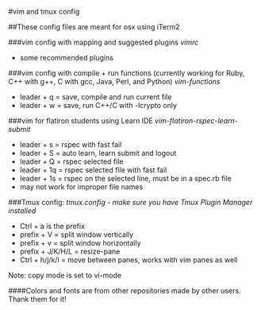#vim and tmux config

##These config files are meant for osx using iTerm2

###vim config with mapping and suggested plugins
*vimrc*

 - some recommended plugins

###vim config with compile + run functions (currently working for Ruby, C++ with g++, C with gcc, Java, Perl, and Python)
*vim-functions*

 - leader + q = save, compile and run current file
 - leader + w = save, run C++/C with -lcrypto only

###vim for flatiron students using Learn IDE
*vim-flatiron-rspec-learn-submit*

 - leader + s = rspec with fast fail
 - leader + S = auto learn, learn submit and logout
 - leader + Q = rspec selected file
 - leader + 1q = rspec selected file with fast fail
 - leader + 1s = rspec on the selected line, must be in a spec.rb file 
 - may not work for improper file names

###Tmux config:
*tmux.config - make sure you have Tmux Plugin Manager installed*

 - Ctrl + a is the prefix
 - prefix + V = split window vertically
 - prefix + v = split window horizontally
 - prefix + J/K/H/L = resize-pane
 - Ctrl + h/j/k/l = move between panes, works with vim panes as well

Note: copy mode is set to vi-mode

####Colors and fonts are from other repositories made by other users. Thank them for it!
